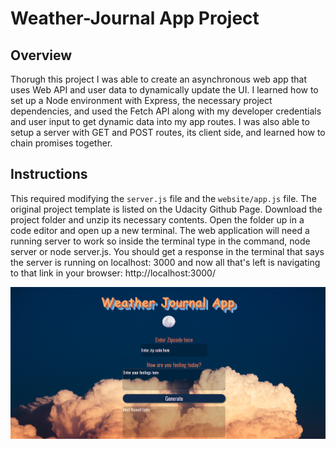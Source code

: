 # Weather-Journal App Project

## Overview
Thorugh this project I was able to create an asynchronous web app that uses Web API and user data to dynamically update the UI. I learned how to set up a Node environment with Express, the necessary project dependencies, and used the Fetch API along with my developer credentials and user input to get dynamic data into my app routes. I was also able to setup a server with GET and POST routes, its client side, and learned how to chain promises together.

## Instructions
This required modifying the `server.js` file and the `website/app.js` file. The original project template is listed on the Udacity Github Page. Download the project folder and unzip its necessary contents. Open the folder up in a code editor and open up a new terminal. The web application will need a running server to work so inside the terminal type in the command, node server or node server.js. You should get a response in the terminal that says the server is running on localhost: 3000 and now all that's left is navigating to that link in your browser: http://localhost:3000/

![](website/images/WJ%20Screenshot.png)
